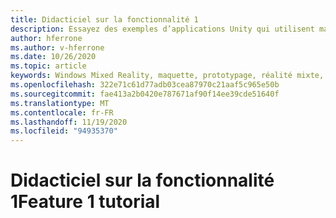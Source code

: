 ```yaml
---
title: Didacticiel sur la fonctionnalité 1
description: Essayez des exemples d’applications Unity qui utilisent maquette.
author: hferrone
ms.author: v-hferrone
ms.date: 10/26/2020
ms.topic: article
keywords: Windows Mixed Reality, maquette, prototypage, réalité mixte, réalité virtuelle, VR, MR, feedback, Hub de commentaires, bogues
ms.openlocfilehash: 322e71c61d77adb03cea87970c21aaf5c965e50b
ms.sourcegitcommit: fae413a2b0420e787671af90f14ee39cde51640f
ms.translationtype: MT
ms.contentlocale: fr-FR
ms.lasthandoff: 11/19/2020
ms.locfileid: "94935370"
---
```

# <a name="feature-1-tutorial"></a><span data-ttu-id="da49b-104">Didacticiel sur la fonctionnalité 1</span><span class="sxs-lookup"><span data-stu-id="da49b-104">Feature 1 tutorial</span></span>

<!-- TODO(Harrison/Stefan): Need cool header image from tutorial -->

<!-- TODO(Stefan): Create tutorial content and screenshots -->
